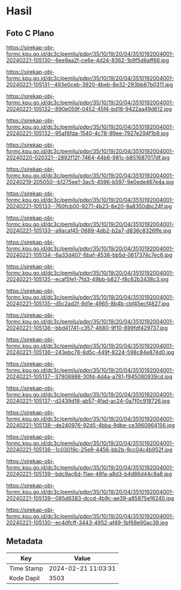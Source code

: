 # Hasil

## Foto C Plano

https://sirekap-obj-formc.kpu.go.id/dc3c/pemilu/pdpr/35/10/19/20/04/3510192004001-20240221-105130--6ee9aa2f-ce6e-4d24-8362-1b9f5d6aff66.jpg

https://sirekap-obj-formc.kpu.go.id/dc3c/pemilu/pdpr/35/10/19/20/04/3510192004001-20240221-105131--493e0ceb-3920-4beb-8e32-293bb87b0311.jpg

https://sirekap-obj-formc.kpu.go.id/dc3c/pemilu/pdpr/35/10/19/20/04/3510192004001-20240221-105132--890e059f-0452-45f4-bd18-9422aa49d612.jpg

https://sirekap-obj-formc.kpu.go.id/dc3c/pemilu/pdpr/35/10/19/20/04/3510192004001-20240221-105132--95af6fda-1540-4c78-99ee-7927e294f1b9.jpg

https://sirekap-obj-formc.kpu.go.id/dc3c/pemilu/pdpr/35/10/19/20/04/3510192004001-20240220-020321--2892f12f-7464-44b6-981c-b851687017df.jpg

https://sirekap-obj-formc.kpu.go.id/dc3c/pemilu/pdpr/35/10/19/20/04/3510192004001-20240219-205050--b1275ee1-3ac5-4596-b597-9e0ede467e4a.jpg

https://sirekap-obj-formc.kpu.go.id/dc3c/pemilu/pdpr/35/10/19/20/04/3510192004001-20240221-105133--760fcb00-9271-4b23-8e20-8a8350dbc24f.jpg

https://sirekap-obj-formc.kpu.go.id/dc3c/pemilu/pdpr/35/10/19/20/04/3510192004001-20240221-105133--a9acaf45-0689-4db2-b2a7-d836c8326ffe.jpg

https://sirekap-obj-formc.kpu.go.id/dc3c/pemilu/pdpr/35/10/19/20/04/3510192004001-20240221-105134--6a33d407-6ba1-4538-bb5d-0617374c7ec6.jpg

https://sirekap-obj-formc.kpu.go.id/dc3c/pemilu/pdpr/35/10/19/20/04/3510192004001-20240221-105135--ecaf5fe1-7fd3-49bb-b827-f8c62b3438c3.jpg

https://sirekap-obj-formc.kpu.go.id/dc3c/pemilu/pdpr/35/10/19/20/04/3510192004001-20240221-105135--d5c2ad2f-9d1e-4965-8b4b-cbf45ecf4827.jpg

https://sirekap-obj-formc.kpu.go.id/dc3c/pemilu/pdpr/35/10/19/20/04/3510192004001-20240221-105136--bbd41741-c357-4680-9f10-899fdf429737.jpg

https://sirekap-obj-formc.kpu.go.id/dc3c/pemilu/pdpr/35/10/19/20/04/3510192004001-20240221-105136--243ebc76-8d5c-449f-8224-598c84e874d0.jpg

https://sirekap-obj-formc.kpu.go.id/dc3c/pemilu/pdpr/35/10/19/20/04/3510192004001-20240221-105137--37908988-30fd-4d4a-a781-f945080939cd.jpg

https://sirekap-obj-formc.kpu.go.id/dc3c/pemilu/pdpr/35/10/19/20/04/3510192004001-20240221-105137--d2439d18-ab57-4fad-ac24-0a7f0c918726.jpg

https://sirekap-obj-formc.kpu.go.id/dc3c/pemilu/pdpr/35/10/19/20/04/3510192004001-20240221-105138--de240976-92d5-4bba-9dbe-ce3960964156.jpg

https://sirekap-obj-formc.kpu.go.id/dc3c/pemilu/pdpr/35/10/19/20/04/3510192004001-20240221-105138--1c03019c-25e9-4456-bb2b-9cc04c4b952f.jpg

https://sirekap-obj-formc.kpu.go.id/dc3c/pemilu/pdpr/35/10/19/20/04/3510192004001-20240221-105139--bdc9ac6d-11ae-48fa-a8d3-b4d86d44c8a8.jpg

https://sirekap-obj-formc.kpu.go.id/dc3c/pemilu/pdpr/35/10/19/20/04/3510192004001-20240221-105139--085d6383-dccd-4b9c-ae39-a85875e16240.jpg

https://sirekap-obj-formc.kpu.go.id/dc3c/pemilu/pdpr/35/10/19/20/04/3510192004001-20240221-105130--ec4dfcff-3443-4952-af49-1bf68e90ac39.jpg


## Metadata

| Key        | Value               |
| ---------- | ------------------- |
| Time Stamp | 2024-02-21 11:03:31 |
| Kode Dapil | 3503                |



